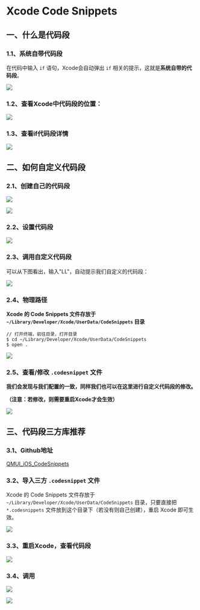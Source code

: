 
# Xcode Code Snippets 



## 一、什么是代码段

### 1.1、系统自带代码段

在代码中输入 `if` 语句，Xcode会自动弹出 `if` 相关的提示，这就是**系统自带的代码段**。

![](media_Xcode_CodeSnippets/001.png)

### 1.2、查看Xcode中代码段的位置：

![](media_Xcode_CodeSnippets/002.png)

### 1.3、查看if代码段详情

![](media_Xcode_CodeSnippets/004.png)



## 二、如何自定义代码段

### 2.1、创建自己的代码段

![](media_Xcode_CodeSnippets/003.png)

![](media_Xcode_CodeSnippets/005.png)

### 2.2、设置代码段

![](media_Xcode_CodeSnippets/006.png)



### 2.3、调用自定义代码段

可以从下图看出，输入"LL"，自动提示我们自定义的代码段：

![](media_Xcode_CodeSnippets/009.png)

### 2.4、物理路径

**Xcode 的 Code Snippets 文件存放于 `~/Library/Developer/Xcode/UserData/CodeSnippets` 目录**

```
// 打开终端，前往目录，打开目录
$ cd ~/Library/Developer/Xcode/UserData/CodeSnippets
$ open .
```

![](media_Xcode_CodeSnippets/007.png)

### 2.5、查看/修改 `.codesnippet` 文件

**我们会发现与我们配置的一致，同样我们也可以在这里进行自定义代码段的修改。**

**（注意：若修改，则需要重启Xcode才会生效）**

![](media_Xcode_CodeSnippets/008.png)



## 三、代码段三方库推荐

### 3.1、Github地址

 [QMUI_iOS_CodeSnippets](https://github.com/QMUI/QMUI_iOS_CodeSnippets)

### 3.2、导入三方 `.codesnippet` 文件

Xcode 的 Code Snippets 文件存放于 `~/Library/Developer/Xcode/UserData/CodeSnippets` 目录，只要直接把 `*.codesnippets` 文件放到这个目录下（若没有则自己创建），重启 Xcode 即可生效。

![](media_Xcode_CodeSnippets/010.png)

### 3.3、重启Xcode，查看代码段

![](media_Xcode_CodeSnippets/011.png)

### 3.4、调用

![](media_Xcode_CodeSnippets/012.png)

![](media_Xcode_CodeSnippets/013.png)


